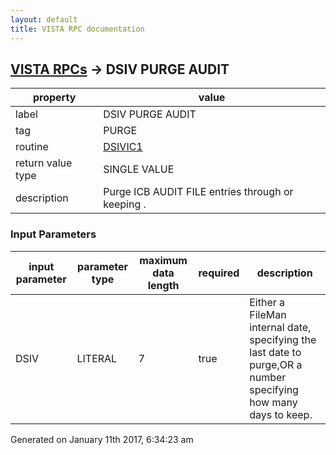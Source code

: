 ```yaml
---
layout: default
title: VISTA RPC documentation
---
```




## [VISTA RPCs](TableOfContent.md) &#8594; DSIV PURGE AUDIT 

 property | value 
--- | --- 
 label | DSIV PURGE AUDIT
 tag | PURGE
 routine | [DSIVIC1](http://code.osehra.org/dox/Routine_DSIVIC1_source.html)
 return value type | SINGLE VALUE
 description | Purge ICB AUDIT FILE entries through <date> or keeping <days>.

### Input Parameters

| input parameter | parameter type | maximum data length | required | description | 
| --- | --- | --- | --- | --- | 
| DSIV | LITERAL | 7 | true | Either a FileMan internal date, specifying the last date to purge,OR a number specifying how many days to keep. | 




Generated on January 11th 2017, 6:34:23 am